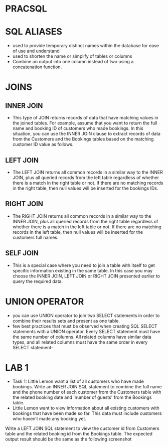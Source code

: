 # PRACSQL
# SQL ALIASES
- used to provide temporary distinct names within the database for ease of use and understand
- used to shorten the name or simplify of tables or columns
- Combine an output into one column instead of two using a concatenation function.

# JOINS
## INNER JOIN
- This type of JOIN returns records of data that have matching values in the joined tables. For example, assume that you want to return the full name and booking ID of customers who made bookings. In this situation, you can use the INNER JOIN clause to extract records of data from the Customers and the Bookings tables based on the matching customer ID value as follows.

## LEFT JOIN
- The LEFT JOIN returns all common records in a similar way to the INNER JOIN, plus all queried records from the left table regardless of whether there is a match in the right table or not. If there are no matching records in the right table, then null values will be inserted for the bookings IDs. 

## RIGHT JOIN
- The RIGHT JOIN returns all common records in a similar way to the INNER JOIN, plus all queried records from the right table regardless of whether there is a match in the left table or not. If there are no matching records in the left table, then null values will be inserted for the customers full names.

## SELF JOIN
- This is a special case where you need to join a table with itself to get specific information existing in the same table.  In this case you may choose the INNER JOIN, LEFT JOIN or RIGHT JOIN presented earlier to query the required data. 

# UNION OPERATOR
-  you can use UNION operator to join two SELECT statements in order to combine their results sets and present as one table.
- few best practices that must be observed when creating SQL SELECT statements with a UNION operator. Every SELECT statement must have the same number of columns. All related columns have similar data types, and all related columns must have the same order in every SELECT statement-

# LAB 1
- Task 1: Little Lemon want a list of all customers who have made bookings. Write an INNER JOIN SQL statement to combine the full name and the phone number of each customer from the Customers table with the related booking date and 'number of guests' from the Bookings table.
- Little Lemon want to view information about all existing customers with bookings that have been made so far. This data must include customers who haven’t made any booking yet. 

Write a LEFT JOIN SQL statement to view the customer id from Customers table and the related booking id from the Bookings table. The expected output result should be the same as the following screenshot